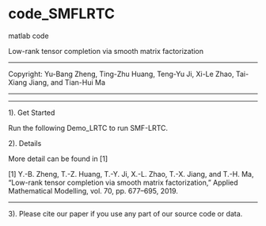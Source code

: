 # code_SMFLRTC
matlab code

 Low-rank tensor completion via smooth matrix factorization
******************************************************************************

   Copyright: Yu-Bang Zheng, Ting-Zhu Huang, Teng-Yu Ji, 
            Xi-Le Zhao, Tai-Xiang Jiang, and Tian-Hui Ma
                   
******************************************************************************
******************************************************************************
  1). Get Started
  
  Run the following Demo_LRTC to run SMF-LRTC.
  
  2). Details
  
  More detail can be found in [1]

   [1] Y.-B. Zheng, T.-Z. Huang, T.-Y. Ji, X.-L. Zhao, T.-X. Jiang, and T.-H. Ma, 
   “Low-rank tensor completion via smooth matrix factorization,” 
   Applied Mathematical Modelling, vol. 70, pp. 677–695, 2019.
******************************************************************************

  3). Please cite our paper if you use any part of our source code or data.

    
